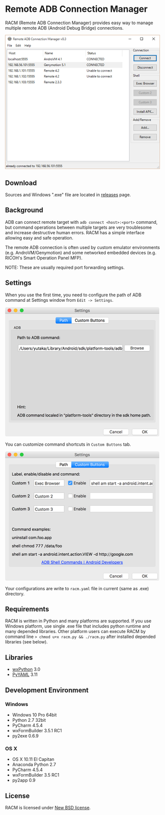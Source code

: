Remote ADB Connection Manager
=============================

RACM (Remote ADB Connection Manager) provides easy way to manage multiple remote ADB (Android Debug Bridge) connections.

![Screen shot: Main Window](doc/img/main_window_0.3.png "Main Window")

## Download

Sources and Windows ".exe" file are located in [releases](https://github.com/mikan/racm/releases) page.

## Background

ADB can connect remote target with `adb connect <host>:<port>` command, but command operations between multiple targets are very troublesome and increase destructive human errors.
RACM has a simple interface allowing easy and safe operation.

The remote ADB connection is often used by custom emulator environments (e.g. AndroVM/Genymotion) and some networked embedded devices (e.g. RICOH's Smart Operation Panel MFP).

NOTE: These are usually required port forwarding settings.

## Settings

When you use the first time, you need to configure the path of ADB command at Settings window from `Edit -> Settings`.

![Screen shot: Settings Window 1](doc/img/settings_window_1_0.3-mac.png "Settings Window 1")

You can customize command shortcuts in `Custom Buttons` tab.

![Screen shot: Settings Window 2](doc/img/settings_window_2_0.3-mac.png "Settings Window 2")

Your configurations are write to `racm.yaml` file in current (same as .exe) directory.

## Requirements

RACM is written in Python and many platforms are supported.
If you use Windows platform, use single .exe file that includes python runtime and many depended libraries.
Other platform users can execute RACM by command line `> chmod u+x racm.py && ./racm.py` after installed depended libraries (see below).

## Libraries

* [wxPython](http://www.wxpython.org/) 3.0
* [PyYAML](http://pyyaml.org/) 3.11

## Development Environment

### Windows

* Windows 10 Pro 64bit
* Python 2.7 32bit
* PyCharm 4.5.4
* wxFormBuilder 3.5.1 RC1
* py2exe 0.6.9

### OS X

* OS X 10.11 El Capitan
* Anaconda Python 2.7
* PyCharm 4.5.4
* wxFormBuilder 3.5 RC1
* py2app 0.9

## License

RACM is licensed under [New BSD license](LICENSE).
